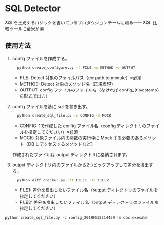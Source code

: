 # SQL Detector

SQLを生成するロジックを書いているプロダクションチームに贈る―― SQL 比較ツールに全米が涙

## 使用方法
1. config ファイルを作成する。
    ```bash
      python create_configure.py -f FILE -m METHOD -o OUTPUT
    ```
    - FILE: Detect 対象のファイルパス（ex: path.to.module）※必須
    - METHOD: Detect 対象のメソッド名（正規表現）
    - OUTPUT: config ファイルのファイル名（なければ config_{timestamp} の形式で出力）
    
1. config ファイルを基に sql を書き出す。
    ```bash
      python create_sql_file.py -c CONFIG -m MOCK
    ```
    - CONFIG: 1で作成した config ファイル名（config ディレクトリのファイルを指定してください）※必須
    - MOCK: 対象ファイル内の関数の実行中に Mock する必要のあるメソッド（DB にアクセスするメソッドなど）
   
   作成されたファイルは output ディレクトリに格納されます。

1. output ディレクトリ内のファイルから2つピックアップして差分を検出する。
    ```bash
      python diff_checker.py -f1 FILE1 -f2 FILE2
    ```
    - FILE1: 差分を検出したいファイル名（output ディレクトリのファイルを指定してください）
    - FILE2: 差分を検出したいファイル名（output ディレクトリのファイルを指定してください）

`python create_sql_file.py -c config_20190513214459 -m dbc.execute`